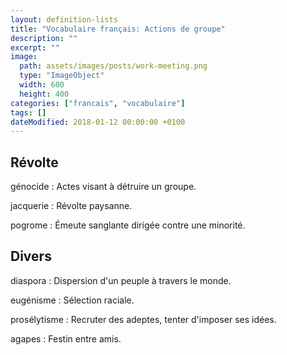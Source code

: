 ```yaml
---
layout: definition-lists
title: "Vocabulaire français: Actions de groupe"
description: ""
excerpt: ""
image:
  path: assets/images/posts/work-meeting.png
  type: "ImageObject"
  width: 600
  height: 400
categories: ["francais", "vocabulaire"]
tags: []
dateModified: 2018-01-12 00:00:00 +0100
---
```


## Révolte

génocide
: Actes visant à détruire un groupe.

jacquerie
: Révolte paysanne.

pogrome
: Émeute sanglante dirigée contre une minorité.


## Divers

diaspora
: Dispersion d'un peuple à travers le monde.

eugénisme
: Sélection raciale.

prosélytisme
: Recruter des adeptes, tenter d'imposer ses idées.

agapes
: Festin entre amis.
